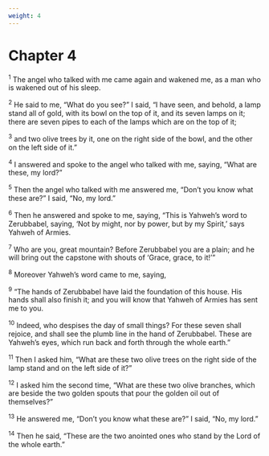 ```yaml
---
weight: 4
---
```


# Chapter 4

<sup>1</sup> The angel who talked with me came again and wakened me, as a man who is wakened out of his sleep. 

<sup>2</sup> He said to me, “What do you see?” I said, “I have seen, and behold, a lamp stand all of gold, with its bowl on the top of it, and its seven lamps on it; there are seven pipes to each of the lamps which are on the top of it; 

<sup>3</sup> and two olive trees by it, one on the right side of the bowl, and the other on the left side of it.” 

<sup>4</sup> I answered and spoke to the angel who talked with me, saying, “What are these, my lord?” 

<sup>5</sup> Then the angel who talked with me answered me, “Don’t you know what these are?” I said, “No, my lord.” 

<sup>6</sup> Then he answered and spoke to me, saying, “This is Yahweh’s word to Zerubbabel, saying, ‘Not by might, nor by power, but by my Spirit,’ says Yahweh of Armies. 

<sup>7</sup> Who are you, great mountain? Before Zerubbabel you are a plain; and he will bring out the capstone with shouts of ‘Grace, grace, to it!’” 

<sup>8</sup> Moreover Yahweh’s word came to me, saying, 

<sup>9</sup> “The hands of Zerubbabel have laid the foundation of this house. His hands shall also finish it; and you will know that Yahweh of Armies has sent me to you. 

<sup>10</sup> Indeed, who despises the day of small things? For these seven shall rejoice, and shall see the plumb line in the hand of Zerubbabel. These are Yahweh’s eyes, which run back and forth through the whole earth.” 

<sup>11</sup> Then I asked him, “What are these two olive trees on the right side of the lamp stand and on the left side of it?” 

<sup>12</sup> I asked him the second time, “What are these two olive branches, which are beside the two golden spouts that pour the golden oil out of themselves?” 

<sup>13</sup> He answered me, “Don’t you know what these are?” I said, “No, my lord.” 

<sup>14</sup> Then he said, “These are the two anointed ones who stand by the Lord of the whole earth.” 


